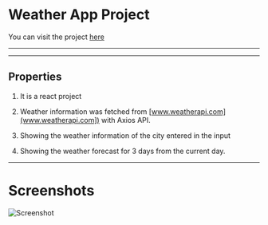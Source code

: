 # Weather App Project

You can visit the project [here](https://wetaher-app-react.netlify.app/)

---



---

## Properties

1. It is a react project

2. Weather information was fetched from [www.weatherapi.com](www.weatherapi.com]) with Axios API.

3. Showing the weather information of the city entered in the input

4. Showing the weather forecast for 3 days from the current day.

---

# Screenshots

![Screenshot]()
